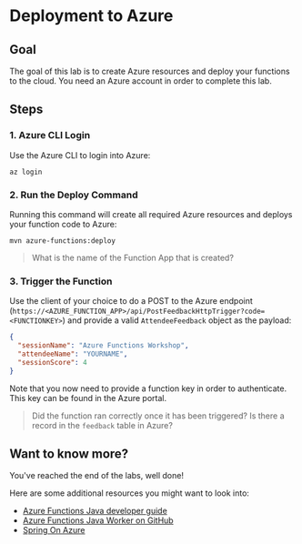 # Deployment to Azure

## Goal

The goal of this lab is to create Azure resources and deploy your functions to the cloud. You need an Azure account in order to complete this lab. 

## Steps

### 1. Azure CLI Login

Use the Azure CLI to login into Azure:

`az login`

### 2. Run the Deploy Command

Running this command will create all required Azure resources and deploys your function code to Azure:

`mvn azure-functions:deploy`

> What is the name of the Function App that is created?

### 3. Trigger the Function

Use the client of your choice to do a POST to the Azure endpoint (`https://<AZURE_FUNCTION_APP>/api/PostFeedbackHttpTrigger?code=<FUNCTIONKEY>`) and provide a valid `AttendeeFeedback` object as the payload:

```json
{
  "sessionName": "Azure Functions Workshop",
  "attendeeName": "YOURNAME",
  "sessionScore": 4
}
```

Note that you now need to provide a function key in order to authenticate. This key can be found in the Azure portal.

> Did the function ran correctly once it has been triggered? Is there a record in the `feedback` table in Azure?

## Want to know more?

You've reached the end of the labs, well done!

Here are some additional resources you might want to look into:
- [Azure Functions Java developer guide](https://docs.microsoft.com/en-us/azure/azure-functions/functions-reference-java)
- [Azure Functions Java Worker on GitHub](https://github.com/Azure/azure-functions-java-worker)
- [Spring On Azure](https://docs.microsoft.com/en-us/azure/java/spring-framework/?view=azure-java-stable)